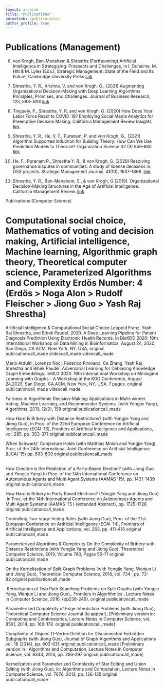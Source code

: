 ```yaml
---
layout: archive
title: "Publications"
permalink: /publications/
author_profile: true
---
```


Publications (Management)
====== 

6. von Krogh, Ben-Menahem & Shrestha (Forthcoming) Artificial Intelligence in Strategizing: Prospects and Challenges, In I. Duhaime, M. Hitt & M. Lyles (Eds.), Strategic Management: State of the Field and Its Future, Cambridge University Press  [link](https://www.researchgate.net/publication/349210794_Artificial_Intelligence_in_Strategizing_Prospects_and_Challenges)

5. Shrestha, Y. R., Krishna, V. and von Krogh, G., (2021) Augmenting Organizational Decision-Making with Deep Learning Algorithms: Principles, Promises, and Challenges. Journal of Business Research, 123, 588- 603 [link](https://www.sciencedirect.com/science/article/pii/S0148296320306512)

4. Tinguely, P., Shrestha, Y. R. and von Krogh, G. (2020) How Does Your Labor Force React to COVID-19? Employing Social Media Analytics for Preemptive Decision Making. California Management Review Insights [link](https://cmr.berkeley.edu/2020/08/social-media-analytics/)

3. Shrestha, Y. R., He, V. F., Puranam, P. and von Krogh, G., (2021) Algorithm Supported Induction for Building Theory: How Can We Use Prediction Models to Theorize? Organization Science 32 (3) 856-880 [link](https://www.researchgate.net/publication/341407732_Algorithm_Supported_Induction_for_Building_Theory_How_Can_We_Use_Prediction_Models_to_Theorize)

2.  He. F., Puranam P., Shrestha Y. R., & von Krogh, G. (2020) Resolving governance disputes in communities: A study of license decisions in OSS projects. Strategic Management Journal, 41(10), 1837–1868. [link](https://onlinelibrary.wiley.com/doi/full/10.1002/smj.3181)

1. Shrestha, Y. R., Ben-Menahem, S., & von Krogh, G (2019). Organizational Decision-Making Structures in the Age of Artificial Intelligence. California Management Review. [link](https://drive.google.com/file/d/1KtuZg7c-aC8HnYb1kOpg23bCKiwl1PYn/view)



Publications (Computer Science)

Computational social choice, Mathematics of voting and decision making, Artificial intelligence, Machine learning, Algorithmic graph theory, Theoretical computer science, Parameterized Algorithms and Complexity
Erdös Number: 4 (Erdös > Noga Alon > Rudolf Fleischer > Jiong Guo > Yash Raj Shrestha)
======

Artificial Intelligence & Computational Social Choice
Leopold Franz, Yash Raj Shrestha, and Bibek Paudel. 2020. A Deep Learning Pipeline for Patient Diagnosis Prediction Using Electronic Health Records. In BioKDD 2020: 19th International Workshop on Data Mining in Bioinformatics, August 24, 2020, San Diego, CA.ACM, New York, NY, USA, original publicationcall_made slidescall_made videocall_made

Mario Arduini, Lorenzo Noci, Federico Pirovano, Ce Zhang, Yash Raj Shrestha and Bibek Paudel. Adversarial Learning for Debiasing Knowledge Graph Embeddings. InMLG 2020: 16th International Workshop on Miningand Learning with Graphs - A Workshop at the KDD Conference, August 24,2020, San Diego, CA.ACM, New York, NY, USA, 7 pages. original publicationcall_made videocall_made

Fairness in Algorithmic Decision-​Making: Applications in Multi-​winner Voting, Machine Learning, and Recommender Systems. (with Yongjie Yang), Algorithms, 2019, 12(9), 199 original publicationcall_made

How Hard Is Bribery with Distance Restrictions? (with Yongjie Yang and Jiong Guo), In Proc. of the 22nd European Conference on Artificial Intelligence (ECAI '16), Frontiers of Artificial Intelligence and Applications, vol. 285, pp. 363-​371 original publicationcall_made

When Schwartz' Conjecture Holds (with Matthias Mnich and Yongjie Yang), Proc. of the 24th International Joint Conference on Artificial Intelligence (IJCAI '15) pp. 603-​609 original publicationcall_made                                         

How Credible is the Prediction of a Party-​Based Election? (with Jiong Guo and Yongjie Yang) In Proc. of the 14th International Conference on Autonomous Agents and Multi Agent Systems (AAMAS '15), pp. 1431-​1439 original publicationcall_made

How Hard is Bribery in Party Based Elections? (Yongjie Yang and Jiong Guo)  In Proc. of the 14th International Conference on Autonomous Agents and Multi Agent Systems (AAMAS '15 ) (extended Abstract), pp. 1725-​1726 original publicationcall_made  

Controlling Two-​stage Voting Rules (with Jiong Guo), Proc. of the 21st European Conference on Artificial Intelligence (ECAI '14), Frontiers of Artificial Intelligence and Applications, vol. 263, pp. 411-​416 original publicationcall_made     

Parameterized Algorithms & Complexity
On the Complexity of Bribery with Distance Restrictions (with Yongjie Yang and Jiong Guo), Theoretical Computer Science, 2019, Volume 760, Pages 55-​71 original publicationcall_made

On the Kernelization of Split Graph Problems (with Yongjie Yang, Wenjun Li and Jiong Guo), Theoretical Computer Science, 2018, vol. 734 , pp. 72-​82 original publicationcall_made

 Kernelization of Two Path Searching Problems on Split Graphs (with Yongjie Yang, Wenjun Li and Jiong Guo),. Frontiers in Algorithmics , Lecture Notes in Computer Science, 2016, (pp238-​249). original publicationcall_made

Parameterized Complexity of Edge Interdiction Problems (with Jiong Guo), Theoretical Computer Science Journal (to appear), [Preliminary version in: Computing and Combinatorics, Lecture Notes in Computer Science, vol. 8591, 2014, pp. 166-​178  original publicationcall_made]

Complexity of Disjoint Π-​Vertex Deletion for Disconnected Forbidden Subgraphs (with Jiong Guo), Journal of Graph Algorithms and Applications vol. 18 (2014), pp. 603-​631 original publicationcall_made [Preliminary version in : Algorithms and Computation, Lecture Notes in Computer Science, vol. 8344, 2014, pp. 286-​297 original publicationcall_made]

Kernelization and Parameterized Complexity of Star Editing and Union Editing (with Jiong Guo), in: Algorithms and Computation, Lecture Notes in Computer Science, vol. 7676, 2012, pp. 126-​135 original publicationcall_made

